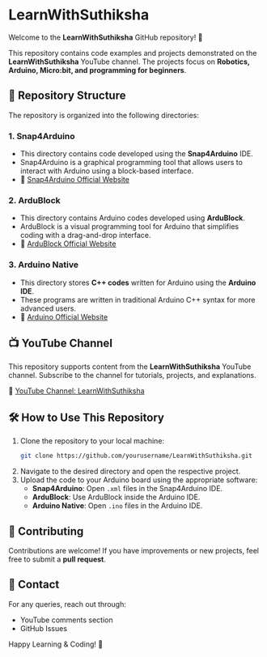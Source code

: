 # LearnWithSuthiksha

Welcome to the **LearnWithSuthiksha** GitHub repository! 🚀

This repository contains code examples and projects demonstrated on the **LearnWithSuthiksha** YouTube channel. The projects focus on **Robotics, Arduino, Micro:bit, and programming for beginners**.

## 📂 Repository Structure

The repository is organized into the following directories:

### 1. **Snap4Arduino**
   - This directory contains code developed using the **Snap4Arduino** IDE.
   - Snap4Arduino is a graphical programming tool that allows users to interact with Arduino using a block-based interface.
   - 🔗 [Snap4Arduino Official Website](https://snap4arduino.org/)

### 2. **ArduBlock**
   - This directory contains Arduino codes developed using **ArduBlock**.
   - ArduBlock is a visual programming tool for Arduino that simplifies coding with a drag-and-drop interface.
   - 🔗 [ArduBlock Official Website](https://ardublock.ru/app/)

### 3. **Arduino Native**
   - This directory stores **C++ codes** written for Arduino using the **Arduino IDE**.
   - These programs are written in traditional Arduino C++ syntax for more advanced users.
   - 🔗 [Arduino Official Website](https://www.arduino.cc/)

## 📺 YouTube Channel
This repository supports content from the **LearnWithSuthiksha** YouTube channel. Subscribe to the channel for tutorials, projects, and explanations.

🔗 [YouTube Channel: LearnWithSuthiksha](https://www.youtube.com/channel/yourchannel)

## 🛠️ How to Use This Repository
1. Clone the repository to your local machine:
   ```sh
   git clone https://github.com/yourusername/LearnWithSuthiksha.git
   ```
2. Navigate to the desired directory and open the respective project.
3. Upload the code to your Arduino board using the appropriate software:
   - **Snap4Arduino**: Open `.xml` files in the Snap4Arduino IDE.
   - **ArduBlock**: Use ArduBlock inside the Arduino IDE.
   - **Arduino Native**: Open `.ino` files in the Arduino IDE.

## 🤝 Contributing
Contributions are welcome! If you have improvements or new projects, feel free to submit a **pull request**.

## 📧 Contact
For any queries, reach out through:
- YouTube comments section
- GitHub Issues

Happy Learning & Coding! 🎉
